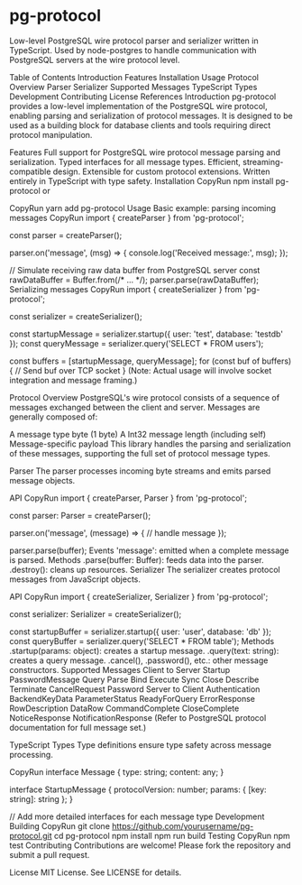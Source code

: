 # pg-protocol

Low-level PostgreSQL wire protocol parser and serializer written in TypeScript.
Used by node-postgres to handle communication with PostgreSQL servers at the wire protocol level.

Table of Contents
Introduction
Features
Installation
Usage
Protocol Overview
Parser
Serializer
Supported Messages
TypeScript Types
Development
Contributing
License
References
Introduction
pg-protocol provides a low-level implementation of the PostgreSQL wire protocol, enabling parsing and serialization of protocol messages. It is designed to be used as a building block for database clients and tools requiring direct protocol manipulation.

Features
Full support for PostgreSQL wire protocol message parsing and serialization.
Typed interfaces for all message types.
Efficient, streaming-compatible design.
Extensible for custom protocol extensions.
Written entirely in TypeScript with type safety.
Installation
CopyRun
npm install pg-protocol
or

CopyRun
yarn add pg-protocol
Usage
Basic example: parsing incoming messages
CopyRun
import { createParser } from 'pg-protocol';

const parser = createParser();

parser.on('message', (msg) => {
  console.log('Received message:', msg);
});

// Simulate receiving raw data buffer from PostgreSQL server
const rawDataBuffer = Buffer.from(/* ... */);
parser.parse(rawDataBuffer);
Serializing messages
CopyRun
import { createSerializer } from 'pg-protocol';

const serializer = createSerializer();

const startupMessage = serializer.startup({ user: 'test', database: 'testdb' });
const queryMessage = serializer.query('SELECT * FROM users');

const buffers = [startupMessage, queryMessage];
for (const buf of buffers) {
  // Send buf over TCP socket
}
(Note: Actual usage will involve socket integration and message framing.)

Protocol Overview
PostgreSQL's wire protocol consists of a sequence of messages exchanged between the client and server. Messages are generally composed of:

A message type byte (1 byte)
A Int32 message length (including self)
Message-specific payload
This library handles the parsing and serialization of these messages, supporting the full set of protocol message types.

Parser
The parser processes incoming byte streams and emits parsed message objects.

API
CopyRun
import { createParser, Parser } from 'pg-protocol';

const parser: Parser = createParser();

parser.on('message', (message) => {
  // handle message
});

parser.parse(buffer);
Events
'message': emitted when a complete message is parsed.
Methods
.parse(buffer: Buffer): feeds data into the parser.
.destroy(): cleans up resources.
Serializer
The serializer creates protocol messages from JavaScript objects.

API
CopyRun
import { createSerializer, Serializer } from 'pg-protocol';

const serializer: Serializer = createSerializer();

const startupBuffer = serializer.startup({ user: 'user', database: 'db' });
const queryBuffer = serializer.query('SELECT * FROM table');
Methods
.startup(params: object): creates a startup message.
.query(text: string): creates a query message.
.cancel(), .password(), etc.: other message constructors.
Supported Messages
Client to Server
Startup
PasswordMessage
Query
Parse
Bind
Execute
Sync
Close
Describe
Terminate
CancelRequest
Password
Server to Client
Authentication
BackendKeyData
ParameterStatus
ReadyForQuery
ErrorResponse
RowDescription
DataRow
CommandComplete
CloseComplete
NoticeResponse
NotificationResponse
(Refer to PostgreSQL protocol documentation for full message set.)

TypeScript Types
Type definitions ensure type safety across message processing.

CopyRun
interface Message {
  type: string;
  content: any;
}

interface StartupMessage {
  protocolVersion: number;
  params: { [key: string]: string };
}

// Add more detailed interfaces for each message type
Development
Building
CopyRun
git clone https://github.com/yourusername/pg-protocol.git
cd pg-protocol
npm install
npm run build
Testing
CopyRun
npm test
Contributing
Contributions are welcome! Please fork the repository and submit a pull request.

License
MIT License. See LICENSE for details.
